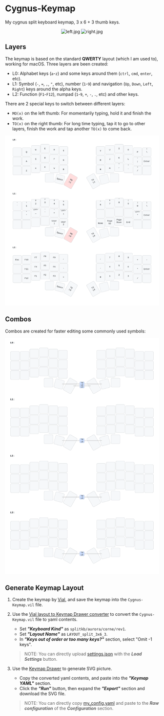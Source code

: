 # Cygnus-Keymap

My cygnus split keyboard keymap, 3 x 6 + 3 thumb keys.

<p align="center">
  <img
    alt="left.jpg"
src="https://github.com/user-attachments/assets/77818f71-ea55-4e1b-a305-c8182c44927f"
    width="45%"
  />
  <img
    alt="right.jpg"
src="https://github.com/user-attachments/assets/62fb9ab4-f29f-4834-9fdf-3b0d631bacac"
    width="45%"
  />
</p>

## Layers

The keymap is based on the standard **QWERTY** layout (which I am used to), working for macOS. Three layers are been created:

- L0: Alphabet keys (`a`-`z`) and some keys around them (`ctrl`, `cmd`, `enter`, etc).
- L1: Symbol (`-`, `=`, `,`, `"`, etc), number (`1`-`9`) and navigation (`Up`, `Down`, `Left`, `Right`) keys around the alpha keys.
- L2: Function (`F1`-`F12`), numpad (`1`-`9`, `+`, `-`, `.`, etc) and other keys.

There are 2 special keys to switch between different layers:

- `MO(x)` on the left thumb: For momentarily typing, hold it and finish the work.
- `TO(x)` on the right thumb: For long time typing, tap it to go to other layers, finish the work and tap another `TO(x)` to come back.

![keymap](my_keymap.svg)

## Combos

Combos are created for faster editing some commonly used symbols:

![keymap_combos](my_keymap_combos.svg)

## Generate Keymap Layout

1. Create the keymap by [Vial](https://get.vial.today/), and save the keymap into the `Cygnus-Keymap.vil` file.
2. Use the [Vial layout to Keymap Drawer converter](https://yal-tools.github.io/vial-to-keymap-drawer/) to convert the `Cygnus-Keymap.vil` file to yaml contents.

   - Set _**"Keyboard Kind"**_ as `splitkb/aurora/corne/rev1`.
   - Set _**"Layout Name"**_ as `LAYOUT_split_3x6_3`.
   - In _**"Keys out of order or too many keys?"**_ section, select "Omit -1 keys".

   > NOTE: You can directly upload [settings.json](settings.json) with the _**Load Settings**_ button.

3. Use the [Keymap Drawer](https://keymap-drawer.streamlit.app/) to generate SVG picture.

   - Copy the converted yaml contents, and paste into the _**"Keymap YAML"**_ section.
   - Click the _**"Run"**_ button, then expand the _**"Export"**_ section and download the SVG file.

   > NOTE: You can directly copy [my_config.yaml](my_config.yaml) and paste to the _**Raw configuration**_ of the _**Configuration**_ section.
